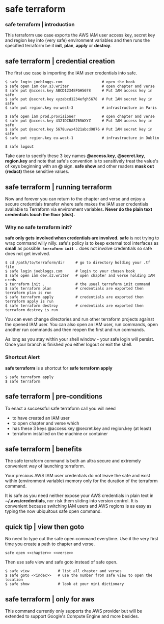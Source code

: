 
# safe terraform <command>

### safe terraform | introduction

This terraform use case exports the AWS IAM user access key, secret key and region key into (very safe) environment variables and then runs the specified terraform be it **init**, **plan**, **apply** or **destroy**.


## safe terraform | credential creation

The first use case is importing the IAM user credentials into safe.

    $ safe login joebloggs.com                  # open the book
    $ safe open iam dev.s3.writer               # open chapter and verse
    $ safe put @access.key ABCD1234EFGH5678     # Put IAM access key in safe
    $ safe put @secret.key xyzabcd1234efgh5678  # Put IAM secret key in safe
    $ safe put region.key eu-west-3             # infrastructure in Paris

    $ safe open iam prod.provisioner            # open chapter and verse
    $ safe put @access.key 4321DCBA8765WXYZ     # Put IAM access key in safe
    $ safe put @secret.key 5678uvwx4321abcd9876 # Put IAM secret key in safe
    $ safe put region.key eu-west-1             # infrastructure in Dublin

    $ safe logout

Take care to specify these 3 key names **@access.key**, **@secret.key**, **region.key** and note that safe's convention is to sensitively treat the value's of keys beginning with an **@** sign. **safe show** and other readers **mask out (redact)** these sensitive values.


## safe terraform | running terraform

Now and forever you can return to the chapter and verse and enjoy a secure credentials transfer where safe makes the IAM user credentials available to Terraform via environment variables. **Never do the plain text credentials touch the floor (disk).**

### Why no safe terraform init?
**safe only gets involved when credentials are involved**.
**safe** is not trying to wrap command willy nilly. safe's policy is to keep external tool interfaces as **small** as possible. **`terraform init .`** does not involve credentials so safe does not get involved.

    $ cd /path/to/terraform/dir     # go to directory holding your .tf file
    $ safe login joebloggs.com      # login to your chosen book
    $ safe open iam dev.s3.writer   # open chapter and verse holding IAM creds
    $ terraform init .              # the usual terraform init command
    $ safe terraform plan           # credentials are exported then terraform plan is run
    $ safe terraform apply          # credentials are exported then terraform apply is run
    $ safe terraform destroy        # credentials are exported then terraform destroy is run

You can even change directories and run other terraform projects against the opened IAM user. You can also open an IAM user, run commands, open another run commands and then reopen the first and run commands.

As long as you stay within your shell window - your safe login will persist. Once your branch is finished you either logout or exit the shell.

### Shortcut Alert

**safe terraform** is a shortcut for **safe terraform apply**

    $ safe terraform apply
    $ safe terraform

## safe terraform | pre-conditions

To enact a successful safe terraform call you will need

- to have created an IAM user
- to open chapter and verse which
- has these 3 keys @access.key @secret.key and region.key (at least)
- terraform installed on the machine or container


## safe terraform | benefits

The safe terraform command is both an ultra secure and extremely convenient way of launching terraform.

Your precious AWS IAM user credentials do not leave the safe and exist within (environment variable) memory only for the duration of the terraform command.

It is safe as you need neither expose your AWS credentials in plain text in **~/.aws/credentials**, nor risk them sliding into version control. It is convenient because switching IAM users and AWS regions is as easy as typing the now ubiquitous safe open command.


## quick tip | view then goto

No need to type out the safe open command everytime. Use it the very first time you create a path to chapter and verse.

    safe open <<chapter>> <<verse>>

Then use safe view and safe goto instead of safe open.

    $ safe view             # list all chapter and verses
    $ safe goto <<index>>   # use the number from safe view to open the location
    $ safe show             # look at your mini dictionary


## safe terraform | only for aws

This command currently only supports the AWS provider but will be extended to support Google's Compute Engine and more besides.

